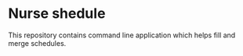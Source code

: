 # Nurse shedule

This repository contains command line application which helps fill and merge schedules.
